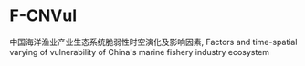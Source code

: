 # F-CNVul
中国海洋渔业产业生态系统脆弱性时空演化及影响因素, Factors and time-spatial varying of vulnerability of China's marine fishery industry ecosystem
